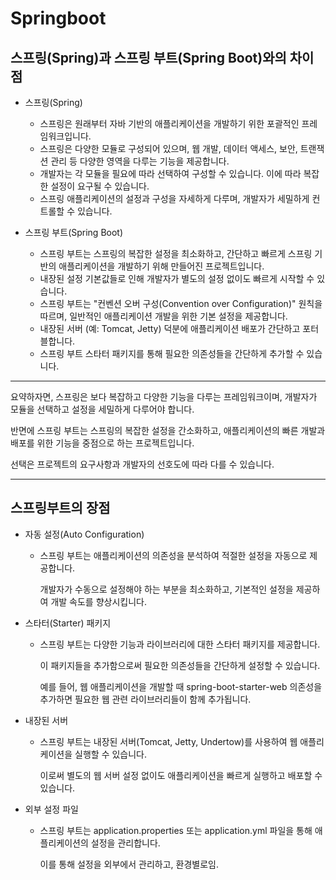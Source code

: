 # Springboot

## 스프링(Spring)과 스프링 부트(Spring Boot)와의 차이점

- 스프링(Spring)

  -  스프링은 원래부터 자바 기반의 애플리케이션을 개발하기 위한 포괄적인 프레임워크입니다.
  -  스프링은 다양한 모듈로 구성되어 있으며, 웹 개발, 데이터 액세스, 보안, 트랜잭션 관리 등 다양한 영역을 다루는 기능을 제공합니다.
  -  개발자는 각 모듈을 필요에 따라 선택하여 구성할 수 있습니다. 이에 따라 복잡한 설정이 요구될 수 있습니다.
  -  스프링 애플리케이션의 설정과 구성을 자세하게 다루며, 개발자가 세밀하게 컨트롤할 수 있습니다.

- 스프링 부트(Spring Boot)

  -  스프링 부트는 스프링의 복잡한 설정을 최소화하고, 간단하고 빠르게 스프링 기반의 애플리케이션을 개발하기 위해 만들어진 프로젝트입니다.
  -  내장된 설정 기본값들로 인해 개발자가 별도의 설정 없이도 빠르게 시작할 수 있습니다.
  -  스프링 부트는 "컨벤션 오버 구성(Convention over Configuration)" 원칙을 따르며, 일반적인 애플리케이션 개발을 위한 기본 설정을 제공합니다.
  -  내장된 서버 (예: Tomcat, Jetty) 덕분에 애플리케이션 배포가 간단하고 포터블합니다.
  -  스프링 부트 스타터 패키지를 통해 필요한 의존성들을 간단하게 추가할 수 있습니다.
    
-----------------------------------------------------
  
요약하자면, 스프링은 보다 복잡하고 다양한 기능을 다루는 프레임워크이며, 개발자가 모듈을 선택하고 설정을 세밀하게 다루어야 합니다. 

  반면에 스프링 부트는 스프링의 복잡한 설정을 간소화하고, 애플리케이션의 빠른 개발과 배포를 위한 기능을 중점으로 하는 프로젝트입니다. 
  
  선택은 프로젝트의 요구사항과 개발자의 선호도에 따라 다를 수 있습니다.
  
  -----------------------------------------------------

  ## 스프링부트의 장점



  - 자동 설정(Auto Configuration)
    
    - 스프링 부트는 애플리케이션의 의존성을 분석하여 적절한 설정을 자동으로 제공합니다.
      
       개발자가 수동으로 설정해야 하는 부분을 최소화하고, 기본적인 설정을 제공하여 개발 속도를 향상시킵니다.
  
  - 스타터(Starter) 패키지
    
    - 스프링 부트는 다양한 기능과 라이브러리에 대한 스타터 패키지를 제공합니다.
      
        이 패키지들을 추가함으로써 필요한 의존성들을 간단하게 설정할 수 있습니다.
      
       예를 들어, 웹 애플리케이션을 개발할 때 spring-boot-starter-web 의존성을 추가하면 필요한 웹 관련 라이브러리들이 함께 추가됩니다.
    
  - 내장된 서버
    
    - 스프링 부트는 내장된 서버(Tomcat, Jetty, Undertow)를 사용하여 웹 애플리케이션을 실행할 수 있습니다.
      
      이로써 별도의 웹 서버 설정 없이도 애플리케이션을 빠르게 실행하고 배포할 수 있습니다.
  
  - 외부 설정 파일
  
  
    - 스프링 부트는 application.properties 또는 application.yml 파일을 통해 애플리케이션의 설정을 관리합니다.
     
      이를 통해 설정을 외부에서 관리하고, 환경별로임.
     
  
